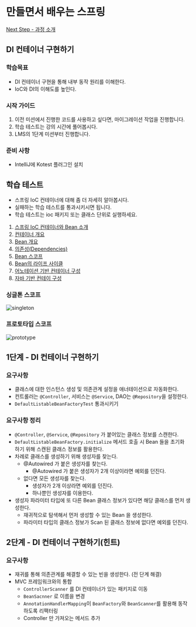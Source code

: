 # 만들면서 배우는 스프링

[Next Step - 과정 소개](https://edu.nextstep.camp/c/4YUvqn9V)

## DI 컨테이너 구현하기

### 학습목표

- DI 컨테이너 구현을 통해 내부 동작 원리를 이해한다.
- IoC와 DI의 이해도를 높인다.

### 시작 가이드

1. 이전 미션에서 진행한 코드를 사용하고 싶다면, 마이그레이션 작업을 진행합니다.
2. 학습 테스트는 강의 시간에 풀어봅시다.
3. LMS의 1단계 미션부터 진행합니다.

### 준비 사항

- IntelliJ에 Kotest 플러그인 설치

## 학습 테스트

- 스프링 IoC 컨테이너에 대해 좀 더 자세히 알아봅시다.
- 실패하는 학습 테스트를 통과시키시면 됩니다.
- 학습 테스트는 ioc 패키지 또는 클래스 단위로 실행하세요.

1. [스프링 IoC 컨테이너와 Bean 소개](study/src/test/kotlin/ioc/Introduction.kt)
2. [컨테이너 개요](study/src/test/kotlin/ioc/Container.kt)
3. [Bean 개요](study/src/test/kotlin/ioc/Bean.kt)
4. [의존성(Dependencies)](study/src/test/kotlin/ioc/Dependencies.kt)
5. [Bean 스코프](study/src/test/kotlin/ioc/BeanScopes.kt)
6. [Bean의 라이프 사이클](study/src/test/kotlin/ioc/Lifecycle.kt)
7. [어노테이션 기반 컨테이너 구성](study/src/test/kotlin/ioc/AnnotationBasedConfiguration.kt)
8. [자바 기반 컨테이 구성](study/src/test/kotlin/ioc/JavaBasedConfiguration.kt)

### 싱글톤 스코프

<img src="docs/images/singleton.png" alt="singleton">

### 프로토타입 스코프

<img src="docs/images/prototype.png" alt="prototype">

## 1단계 - DI 컨테이너 구현하기

### 요구사항

- 클래스에 대한 인스턴스 생성 및 의존관계 설정을 애너테이션으로 자동화한다.
- 컨트롤러는 `@Controller`, 서비스는 `@Service`, DAO는 `@Repository`을 설정한다.
- `DefaultListableBeanFactoryTest` 통과시키기

### 요구사항 정리

- `@Controller`, `@Service`, `@Repository` 가 붙어있는 클래스 정보를 스캔한다.
- `DefaultListableBeanFactory.initialize` 메서드 호출 시 Bean 들을 초기화 하기 위해 스캔된 클래스 정보를 활용한다.
- 차례로 클래스를 생성하기 위해 생성자를 찾는다.
    - @Autowired 가 붙은 생성자를 찾는다.
        - @Autowired 가 붙은 생성자가 2개 이상이라면 예외를 던진다.
    - 없다면 모든 생성자를 찾는다.
        - 생성자가 2개 이상라면 예외를 던진다.
        - 하나뿐인 생성자를 이용한다.
- 생성자 파라미터 타입에 또 다른 Bean 클래스 정보가 있다면 해당 클래스를 먼저 생성한다.
    - 재귀적으로 탐색해서 먼저 생성할 수 있는 Bean 을 생성한다.
    - 파라미터 타입의 클래스 정보가 Scan 된 클래스 정보에 없다면 예외를 던진다.

## 2단계 - DI 컨테이너 구현하기(힌트)

### 요구사항

- 재귀를 통해 의존관계를 해결할 수 있는 빈을 생성한다. (전 단계 해결)
- MVC 프레임워크와의 통합
    - `ControllerScanner` 를 DI 컨테이너가 있는 패키지로 이동
    - `BeanSacnner` 로 이름을 변경
    - `AnnotationHandlerMapping`이 `BeanFactory`와 `BeanScanner`를 활용해 동작하도록 리팩터링
    - Controller 만 가져오는 메서드 추가
